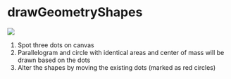 # drawGeometryShapes
![](DrawShapesDemo.gif)
1. Spot three dots on canvas
2. Parallelogram and circle with identical areas and center of mass will be drawn based on the dots
3. Alter the shapes by moving the existing dots (marked as red circles)
